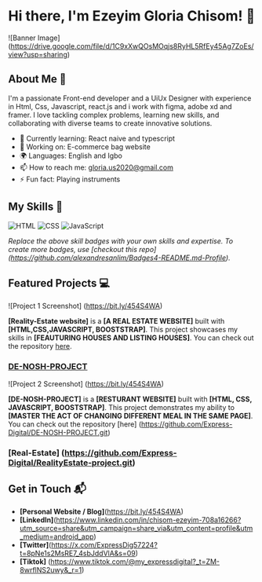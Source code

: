 # Hi there, I'm Ezeyim Gloria Chisom! 👋

![Banner Image] (https://drive.google.com/file/d/1C9xXwQOsMOqjs8RyHL5RfEy45Ag7ZoEs/view?usp=sharing)

## About Me 🚀

I'm a passionate Front-end developer and a UiUx Designer with experience in  Html, Css, Javascript, react.js and i work with figma, adobe xd and framer. I love tackling complex problems, learning new skills, and collaborating with diverse teams to create innovative solutions.

- 🌱 Currently learning: React naive and typescript
- 🔭 Working on: E-commerce bag website
- 🌍 Languages: English and Igbo
- 📫 How to reach me: gloria.us2020@gmail.com
- ⚡ Fun fact: Playing instruments

## My Skills 🧠

![HTML](https://img.shields.io/badge/-HTML-E34F26?style=flat-square&logo=html5&logoColor=white)
![CSS](https://img.shields.io/badge/-CSS-1572B6?style=flat-square&logo=css3&logoColor=white)
![JavaScript](https://img.shields.io/badge/-JavaScript-F7DF1E?style=flat-square&logo=javascript&logoColor=black)

*Replace the above skill badges with your own skills and expertise. To create more badges, use [checkout this repo] (https://github.com/alexandresanlim/Badges4-README.md-Profile).*

## Featured Projects 💻

![Project 1 Screenshot] (https://bit.ly/454S4WA)

**[Reality-Estate website]** is a **[A REAL ESTATE WEBSITE]** built with **[HTML,CSS,JAVASCRIPT, BOOSTSTRAP]**. This project showcases my skills in **[FEAUTURING HOUSES AND LISTING HOUSES]**. You can check out the repository [here](https://github.com/Express-Digital/RealityEstate-project.git).


### [DE-NOSH-PROJECT](https://github.com/Express-Digital/DE-NOSH-PROJECT.git)


![Project 2 Screenshot] (https://bit.ly/454S4WA)

**[DE-NOSH-PROJECT]** is a **[RESTURANT WEBSITE]** built with **[HTML, CSS, JAVASCRIPT, BOOSTSTRAP]**. This project demonstrates my ability to **[MASTER THE ACT OF CHANGING DIFFERENT MEAL IN THE SAME PAGE]**. You can check out the repository [here] (https://github.com/Express-Digital/DE-NOSH-PROJECT.git)

### [Real-Estate] (https://github.com/Express-Digital/RealityEstate-project.git)

## Get in Touch 📬

- **[Personal Website / Blog]**(https://bit.ly/454S4WA)
- **[LinkedIn]**(https://www.linkedin.com/in/chisom-ezeyim-708a16266?utm_source=share&utm_campaign=share_via&utm_content=profile&utm_medium=android_app)
- **[Twitter]**(https://x.com/ExpressDig57224?t=8pNe1s2MsRE7_4sbJddVlA&s=09)
- **[Tiktok]** (https://www.tiktok.com/@my_expressdigital?_t=ZM-8wrflNS2uwy&_r=1)


